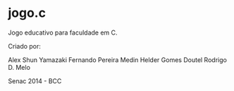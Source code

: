 jogo.c
======

Jogo educativo para faculdade em C.

Criado por:

Alex Shun Yamazaki
Fernando Pereira Medin
Helder Gomes Doutel
Rodrigo D. Melo

Senac 2014 - BCC
